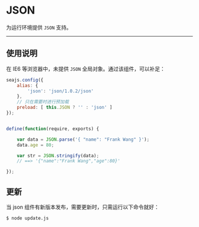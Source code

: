 
# JSON

为运行环境提供 `JSON` 支持。

---


## 使用说明

在 IE6 等浏览器中，未提供 `JSON` 全局对象。通过该组件，可以补足：

```js
seajs.config({
    alias: {
        'json': 'json/1.0.2/json'
    },
    // 只在需要时进行预加载
    preload: [ this.JSON ? '' : 'json' ]
});


define(function(require, exports) {

    var data = JSON.parse('{ "name": "Frank Wang" }');
    data.age = 80;

    var str = JSON.stringify(data);
    // ==> '{"name":"Frank Wang","age":80}'

});
```


## 更新

当 json 组件有新版本发布，需要更新时，只需运行以下命令就好：

```
$ node update.js
```
